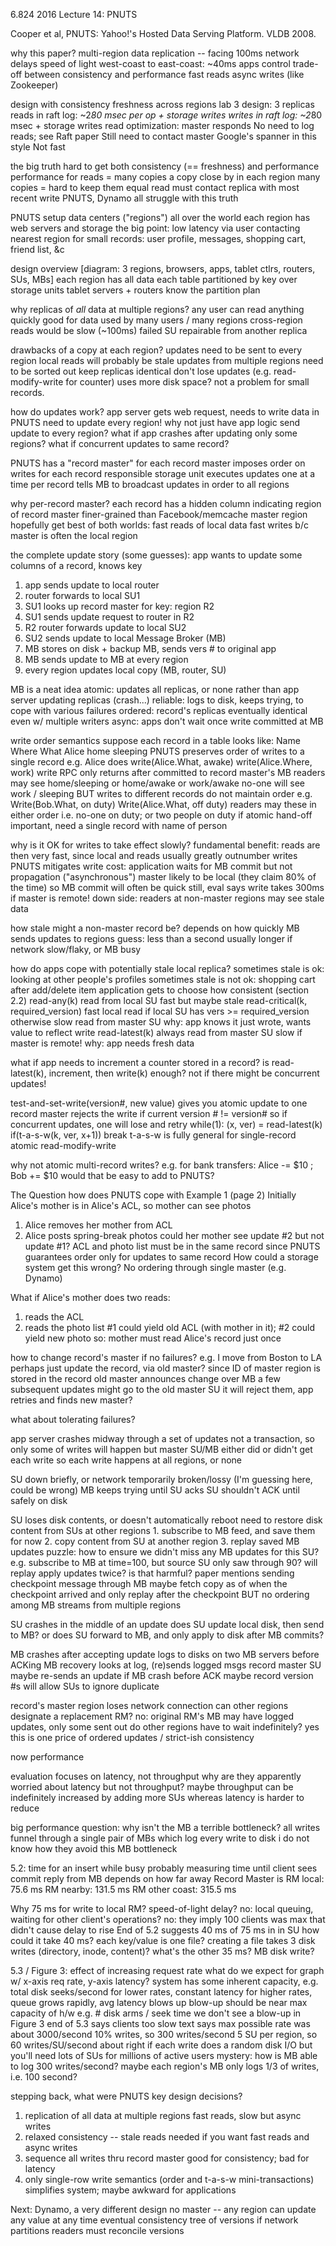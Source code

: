 6.824 2016 Lecture 14: PNUTS

Cooper et al, PNUTS: Yahoo!'s Hosted Data Serving Platform. VLDB 2008.

why this paper?
  multi-region data replication -- facing 100ms network delays
    speed of light west-coast to east-coast: ~40ms
  apps control trade-off between consistency and performance
    fast reads
    async writes (like Zookeeper)

design with consistency freshness across regions
  lab 3 design:
    3 replicas
    reads in raft log: ~2*80 msec per op
      + storage writes
    writes in raft log: ~2*80 msec
      + storage writes
  read optimization: master responds
    No need to log reads; see Raft paper
    Still need to contact master
  Google's spanner in this style
    Not fast

the big truth
  hard to get both consistency (== freshness) and performance
  performance for reads = many copies
    a copy close by in each region
  many copies = hard to keep them equal
    read must contact replica with most recent write
  PNUTS, Dynamo all struggle with this truth

PNUTS setup
  data centers ("regions") all over the world
  each region has web servers and storage
  the big point: low latency via user contacting nearest region
  for small records: user profile, messages, shopping cart, friend list, &c

design overview
  [diagram: 3 regions, browsers, apps, tablet ctlrs, routers, SUs, MBs]
  each region has all data
  each table partitioned by key over storage units
    tablet servers + routers know the partition plan

why replicas of *all* data at multiple regions?
  any user can read anything quickly
    good for data used by many users / many regions
    cross-region reads would be slow (~100ms)
  failed SU repairable from another replica

drawbacks of a copy at each region?
  updates need to be sent to every region
  local reads will probably be stale
  updates from multiple regions need to be sorted out
    keep replicas identical
    don't lose updates (e.g. read-modify-write for counter)
  uses more disk space? not a problem for small records.

how do updates work?
  app server gets web request, needs to write data in PNUTS
  need to update every region!
  why not just have app logic send update to every region?
    what if app crashes after updating only some regions?
    what if concurrent updates to same record?

PNUTS has a "record master" for each record
  master imposes order on writes for each record
  responsible storage unit executes updates one at a time per record
  tells MB to broadcast updates in order to all regions

why per-record master?
  each record has a hidden column indicating region of record master
  finer-grained than Facebook/memcache master region
  hopefully get best of both worlds:
    fast reads of local data
    fast writes b/c master is often the local region

the complete update story (some guesses):
  app wants to update some columns of a record, knows key
  1. app sends update to local router
  2. router forwards to local SU1
  3. SU1 looks up record master for key: region R2
  4. SU1 sends update request to router in R2
  5. R2 router forwards update to local SU2
  6. SU2 sends update to local Message Broker (MB)
  7. MB stores on disk + backup MB, sends vers # to original app
  8. MB sends update to MB at every region
  9. every region updates local copy (MB, router, SU)

MB is a neat idea
  atomic: updates all replicas, or none
    rather than app server updating replicas (crash...)
  reliable: logs to disk, keeps trying, to cope with various failures
  ordered: record's replicas eventually identical even w/ multiple writers
  async: apps don't wait once write committed at MB

write order semantics
  suppose each record in a table looks like:
    Name   Where  What
    Alice  home   sleeping
  PNUTS preserves order of writes to a single record
    e.g. Alice does
      write(Alice.What, awake)
      write(Alice.Where, work)
    write RPC only returns after committed to record master's MB
    readers may see home/sleeping or home/awake or work/awake
    no-one will see work / sleeping
  BUT writes to different records do not maintain order
    e.g.
      Write(Bob.What, on duty)
      Write(Alice.What, off duty)
    readers may these in either order
      i.e. no-one on duty; or two people on duty
    if atomic hand-off important, need a single record with name of person

why is it OK for writes to take effect slowly?
  fundamental benefit: reads are then very fast, since local
    and reads usually greatly outnumber writes
  PNUTS mitigates write cost:
    application waits for MB commit but not propagation ("asynchronous")
    master likely to be local (they claim 80% of the time)
      so MB commit will often be quick
  still, eval says write takes 300ms if master is remote!
  down side: readers at non-master regions may see stale data

how stale might a non-master record be?
  depends on how quickly MB sends updates to regions
  guess: less than a second usually
    longer if network slow/flaky, or MB busy

how do apps cope with potentially stale local replica?
  sometimes stale is ok: looking at other people's profiles
  sometimes stale is not ok: shopping cart after add/delete item
  application gets to choose how consistent (section 2.2)
  read-any(k)
    read from local SU
    fast but maybe stale
  read-critical(k, required_version)
    fast local read if local SU has vers >= required_version
    otherwise slow read from master SU
    why: app knows it just wrote, wants value to reflect write
  read-latest(k)
    always read from master SU
    slow if master is remote!
    why: app needs fresh data

what if app needs to increment a counter stored in a record?
  is read-latest(k), increment, then write(k) enough?
  not if there might be concurrent updates!

test-and-set-write(version#, new value) gives you atomic update to one record
  master rejects the write if current version # != version#
  so if concurrent updates, one will lose and retry 
  while(1):
    (x, ver) = read-latest(k)
    if(t-a-s-w(k, ver, x+1))
      break
  t-a-s-w is fully general for single-record atomic read-modify-write

why not atomic multi-record writes?
  e.g. for bank transfers: Alice -= $10 ; Bob += $10
  would that be easy to add to PNUTS?

The Question
  how does PNUTS cope with Example 1 (page 2)
  Initially Alice's mother is in Alice's ACL, so mother can see photos
  1. Alice removes her mother from ACL
  2. Alice posts spring-break photos
  could her mother see update #2 but not update #1?
  ACL and photo list must be in the same record
    since PNUTS guarantees order only for updates to same record
  How could a storage system get this wrong?
    No ordering through single master (e.g. Dynamo)

What if Alice's mother does two reads:
  1. reads the ACL
  2. reads the photo list
  #1 could yield old ACL (with mother in it); #2 could yield new photo
  so: mother must read Alice's record just once

how to change record's master if no failures?
  e.g. I move from Boston to LA
  perhaps just update the record, via old master?
    since ID of master region is stored in the record
  old master announces change over MB
  a few subsequent updates might go to the old master SU
    it will reject them, app retries and finds new master?

what about tolerating failures?

app server crashes midway through a set of updates
  not a transaction, so only some of writes will happen
  but master SU/MB either did or didn't get each write
    so each write happens at all regions, or none

SU down briefly, or network temporarily broken/lossy
  (I'm guessing here, could be wrong)
  MB keeps trying until SU acks
    SU shouldn't ACK until safely on disk

SU loses disk contents, or doesn't automatically reboot 
  need to restore disk content from SUs at other regions
    1. subscribe to MB feed, and save them for now
    2. copy content from SU at another region
    3. replay saved MB updates
  puzzle: 
    how to ensure we didn't miss any MB updates for this SU?
      e.g. subscribe to MB at time=100, but source SU only saw through 90?
    will replay apply updates twice? is that harmful?
    paper mentions sending checkpoint message through MB
      maybe fetch copy as of when the checkpoint arrived
      and only replay after the checkpoint
      BUT no ordering among MB streams from multiple regions

SU crashes in the middle of an update
  does SU update local disk, then send to MB?
  or does SU forward to MB, and only apply to disk after MB commits?

MB crashes after accepting update
  logs to disks on two MB servers before ACKing
  MB recovery looks at log, (re)sends logged msgs
  record master SU maybe re-sends an update if MB crash before ACK
    maybe record version #s will allow SUs to ignore duplicate

record's master region loses network connection
  can other regions designate a replacement RM?
    no: original RM's MB may have logged updates, only some sent out
  do other regions have to wait indefinitely? yes
    this is one price of ordered updates / strict-ish consistency

now performance

evaluation focuses on latency, not throughput
  why are they apparently worried about latency but not throughput?
  maybe throughput can be indefinitely increased by adding more SUs
  whereas latency is harder to reduce

big performance question: why isn't the MB a terrible bottleneck?
  all writes funnel through a single pair of MBs
  which log every write to disk
  i do not know how they avoid this MB bottleneck

5.2: time for an insert while busy
  probably measuring time until client sees commit reply from MB
  depends on how far away Record Master is
  RM local: 75.6 ms
  RM nearby: 131.5 ms
  RM other coast: 315.5 ms

Why 75 ms for write to local RM?
  speed-of-light delay?
    no: local
  queuing, waiting for other client's operations?
    no: they imply 100 clients was max that didn't cause delay to rise
  End of 5.2 suggests 40 ms of 75 ms in in SU
    how could it take 40 ms?
      each key/value is one file?
      creating a file takes 3 disk writes (directory, inode, content)?
    what's the other 35 ms?
      MB disk write?

5.3 / Figure 3: effect of increasing request rate
  what do we expect for graph w/ x-axis req rate, y-axis latency?
    system has some inherent capacity, e.g. total disk seeks/second
    for lower rates, constant latency
    for higher rates, queue grows rapidly, avg latency blows up
  blow-up should be near max capacity of h/w
    e.g. # disk arms / seek time
  we don't see a blow-up in Figure 3
    end of 5.3 says clients too slow
  text says max possible rate was about 3000/second
    10% writes, so 300 writes/second
    5 SU per region, so 60 writes/SU/second
    about right if each write does a random disk I/O
    but you'll need lots of SUs for millions of active users
  mystery: how is MB able to log 300 writes/second?
    maybe each region's MB only logs 1/3 of writes, i.e. 100 second?

stepping back, what were PNUTS key design decisions?
  1. replication of all data at multiple regions
     fast reads, slow but async writes
  2. relaxed consistency -- stale reads
     needed if you want fast reads and async writes
  3. sequence all writes thru record master
     good for consistency; bad for latency
  4. only single-row write semantics (order and t-a-s-w mini-transactions)
     simplifies system; maybe awkward for applications

Next: Dynamo, a very different design
  no master -- any region can update any value at any time
  eventual consistency 
  tree of versions if network partitions
  readers must reconcile versions
